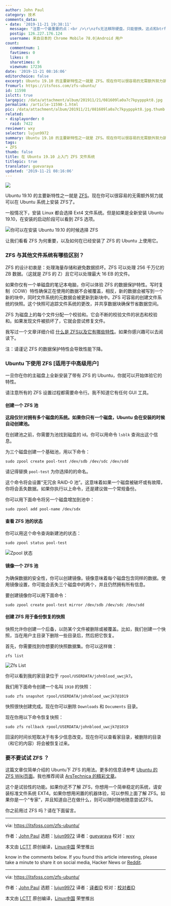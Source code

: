 ```yaml
---
author: John Paul
category: 技术
comments_data:
- date: '2019-11-21 19:38:11'
  message: "注意一个最重要的点：<br />\r\nzfs无法移除硬盘，只能替换。这点和btrfs不同"
  postip: 126.227.176.124
  username: 来自日本的 Chrome Mobile 78.0|Android 用户
count:
  commentnum: 1
  favtimes: 0
  likes: 0
  sharetimes: 0
  viewnum: 17236
date: '2019-11-21 08:16:06'
editorchoice: false
excerpt: Ubuntu 19.10 的主要新特性之一就是 ZFS。现在你可以很容易的无需额外努力就可以在 Ubuntu 系统上安装 ZFS了。
fromurl: https://itsfoss.com/zfs-ubuntu/
id: 11598
islctt: true
largepic: /data/attachment/album/201911/21/081609la0a7c7kpypppkt8.jpg
permalink: /article-11598-1.html
pic: /data/attachment/album/201911/21/081609la0a7c7kpypppkt8.jpg.thumb.jpg
related:
- displayorder: 0
  raid: 7422
reviewer: wxy
selector: lujun9972
summary: Ubuntu 19.10 的主要新特性之一就是 ZFS。现在你可以很容易的无需额外努力就可以在 Ubuntu 系统上安装 ZFS了。
tags:
- ZFS
thumb: false
title: 在 Ubuntu 19.10 上入门 ZFS 文件系统
titlepic: true
translator: guevaraya
updated: '2019-11-21 08:16:06'
---
```


![](/data/attachment/album/201911/21/081609la0a7c7kpypppkt8.jpg)


Ubuntu 19.10 的主要新特性之一就是 [ZFS](/article-10034-1.html)。现在你可以很容易的无需额外努力就可以在 Ubuntu 系统上安装 ZFS了。


一般情况下，安装 Linux 都会选择 Ext4 文件系统。但是如果是全新安装 Ubuntu 19.10，在安装的启动阶段可以看到 ZFS 选项。


![你可以在安装 Ubuntu 19.10 的时候选择 ZFS](/data/attachment/album/201911/21/081613mzv9vj4a0v790ss0.jpg)


让我们看看 ZFS 为何重要，以及如何在已经安装了 ZFS 的 Ubuntu 上使用它。


### ZFS 与其他文件系统有哪些区别？


ZFS 的设计初衷是：处理海量存储和避免数据损坏。ZFS 可以处理 256 千万亿的 ZB 数据。（这就是 ZFS 的 Z）且它可以处理最大 16 EB 的文件。


如果你仅有一个单磁盘的笔记本电脑，你可以体验 ZFS 的数据保护特性。写时复制（COW）特性确保正在使用的数据不会被覆盖，相反，新的数据会被写到一个新的块中，同时文件系统的元数据会被更新到新块中。ZFS 可容易的创建文件系统的快照。这个快照可追踪文件系统的更改，并共享数据块确保节省数据空间。


ZFS 为磁盘上的每个文件分配一个校验和。它会不断的校验文件的状态和校验和。如果发现文件被损坏了，它就会尝试修复文件。


我写过一个文章详细介绍 [什么是 ZFS以及它有哪些特性](/article-10034-1.html)。如果你感兴趣可以去阅读下。


注：请谨记 ZFS 的数据保护特性会导致性能下降。


### Ubuntu 下使用 ZFS [适用于中高级用户]


一旦你在你的主磁盘上全新安装了带有 ZFS 的 Ubuntu，你就可以开始体验它的特性。


请注意所有的 ZFS 设置过程都需要命令行。我不知道它有任何 GUI 工具。


#### 创建一个 ZFS 池


**这段仅针对拥有多个磁盘的系统。如果你只有一个磁盘，Ubuntu 会在安装的时候自动创建池。**


在创建池之前，你需要为池找到磁盘的 id。你可以用命令 `lsblk` 查询出这个信息。


为三个磁盘创建一个基础池，用以下命令：



```
sudo zpool create pool-test /dev/sdb /dev/sdc /dev/sdd
```

请记得替换 `pool-test` 为你选择的的命名。


这个命令将会设置“无冗余 RAID-0 池”。这意味着如果一个磁盘被破坏或有故障，你将会丢失数据。如果你执行以上命令，还是建议做一个常规备份。


你可以用下面命令将另一个磁盘增加到池中：



```
sudo zpool add pool-name /dev/sdx
```

#### 查看 ZFS 池的状态


你可以用这个命令查询新建池的状态：



```
sudo zpool status pool-test
```

![Zpool 状态](/data/attachment/album/201911/21/081614bkaa04jjkjgsjxyj.png)


#### 镜像一个 ZFS 池


为确保数据的安全性，你可以创建镜像。镜像意味着每个磁盘包含同样的数据。使用镜像设置，你可能会丢失三个磁盘中的两个，并且仍然拥有所有信息。


要创建镜像你可以用下面命令：



```
sudo zpool create pool-test mirror /dev/sdb /dev/sdc /dev/sdd
```

#### 创建 ZFS 用于备份恢复的快照


快照允许你创建一个后备，以防某个文件被删除或被覆盖。比如，我们创建一个快照，当在用户主目录下删除一些目录后，然后把它恢复。


首先，你需要找到你想要的快照数据集。你可以这样做：



```
zfs list
```

![Zfs List](/data/attachment/album/201911/21/081616d4qfpf5l50fwal0a.png)


你可以看到我的家目录位于 `rpool/USERDATA/johnblood_uwcjk7`。


我们用下面命令创建一个名叫 `1910` 的快照：



```
sudo zfs snapshot rpool/USERDATA/johnblood_uwcjk7@1019
```

快照很快创建完成。现在你可以删除 `Downloads` 和 `Documents` 目录。


现在你用以下命令恢复快照：



```
sudo zfs rollback rpool/USERDATA/johnblood_uwcjk7@1019
```

回滚的时间长短取决于有多少信息改变。现在你可以查看家目录，被删除的目录（和它的内容）将会被恢复过来。


### 要不要试试 ZFS ？


这篇文章仅简单介绍的 Ubuntu下 ZFS 的用法。更多的信息请参考 [Ubuntu 的 ZFS Wiki页面](https://wiki.ubuntu.com/Kernel/Reference/ZFS)。我也推荐阅读 [ArsTechnica 的精彩文章](https://arstechnica.com/information-technology/2019/10/a-detailed-look-at-ubuntus-new-experimental-zfs-installer/)。


这个是试验性的功能。如果你还不了解 ZFS，你想用一个简单稳定的系统，请安装标准文件系统 EXT4。如果你想用闲置的机器体验，可以参照上面了解 ZFS。如果你是一个“专家”，并且知道自己在做什么，则可以随时随地随意尝试ZFS。


你之前用过 ZFS 吗？请在下面留言。




---


via: <https://itsfoss.com/zfs-ubuntu/>


作者：[John Paul](https://itsfoss.com/author/john/) 选题：[lujun9972](https://github.com/lujun9972) 译者：[guevaraya](https://github.com/guevaraya) 校对：[wxy](https://github.com/wxy)


本文由 [LCTT](https://github.com/LCTT/TranslateProject) 原创编译，[Linux中国](https://linux.cn/) 荣誉推出


know in the comments below. If you found this article interesting, please take a minute to share it on social media, Hacker News or [Reddit](https://reddit.com/r/linuxusersgroup).




---


via: <https://itsfoss.com/zfs-ubuntu/>


作者：[John Paul](https://itsfoss.com/author/john/) 选题：[lujun9972](https://github.com/lujun9972) 译者：[译者ID](https://github.com/%E8%AF%91%E8%80%85ID) 校对：[校对者ID](https://github.com/%E6%A0%A1%E5%AF%B9%E8%80%85ID)


本文由 [LCTT](https://github.com/LCTT/TranslateProject) 原创编译，[Linux中国](https://linux.cn/) 荣誉推出